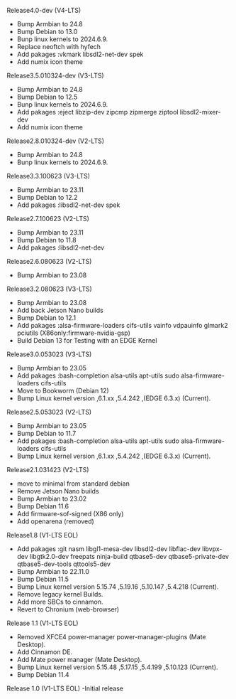 Release4.0-dev (V4-LTS)
- Bump Armbian to 24.8
- Bump Debian to 13.0
- Bunp linux kernels to 2024.6.9.
- Replace neoftch with hyfech
- Add pakages :vkmark libsdl2-net-dev spek
- Add numix icon theme

  
Release3.5.010324-dev (V3-LTS)
- Bump Armbian to 24.8
- Bump Debian to 12.5
- Bunp linux kernels to 2024.6.9.
- Add pakages :eject libzip-dev zipcmp zipmerge ziptool libsdl2-mixer-dev
- Add numix icon theme

Release2.8.010324-dev (V2-LTS)
- Bump Armbian to 24.8
- Bunp linux kernels to 2024.6.9.

Release3.3.100623 (V3-LTS)
- Bump Armbian to 23.11
- Bump Debian to 12.2
- Add pakages :libsdl2-net-dev spek

Release2.7.100623 (V2-LTS)
- Bump Armbian to 23.11
- Bump Debian to 11.8
- Add pakages :libsdl2-net-dev

Release2.6.080623 (V2-LTS)
- Bump Armbian to 23.08

Release3.2.080623 (V3-LTS)
- Bump Armbian to 23.08
- Add back Jetson Nano builds
- Bump Debian to 12.1
- Add pakages :alsa-firmware-loaders cifs-utils vainfo vdpauinfo glmark2 pciutils (X86only:firmware-nvidia-gsp)
- Build Debian 13 for Testing with an EDGE Kernel 

Release3.0.053023 (V3-LTS)
- Bump Armbian to 23.05
- Add pakages :bash-completion alsa-utils apt-utils sudo alsa-firmware-loaders cifs-utils
- Move to Bookworm (Debian 12)
- Bump Linux kernel version ,6.1.xx ,5.4.242 ,(EDGE 6.3.x) (Current).

Release2.5.053023 (V2-LTS)
- Bump Armbian to 23.05
- Bump Debian to 11.7
- Add pakages :bash-completion alsa-utils apt-utils sudo alsa-firmware-loaders cifs-utils
- Bump Linux kernel version ,6.1.xx ,5.4.242 ,(EDGE 6.3.x) (Current).

Release2.1.031423 (V2-LTS)
- move to minimal from standard debian
- Remove Jetson Nano builds 
- Bump Armbian to 23.02
- Bump Debian 11.6
- Add firmware-sof-signed (X86 only)
- Add openarena (removed)

Release1.8 (V1-LTS EOL)
- Add pakages :git nasm libgl1-mesa-dev libsdl2-dev libflac-dev libvpx-dev libgtk2.0-dev freepats ninja-build qtbase5-dev qtbase5-private-dev qtbase5-dev-tools qttools5-dev 
- Bump Armbian to 22.11.0
- Bump Debian 11.5
- Bump Linux kernel version 5.15.74 ,5.19.16 ,5.10.147 ,5.4.218 (Current).
- Remove legacy kernel Builds.
- Add more SBCs to cinnamon.
- Revert to Chronium (web-browser)

Release 1.1 (V1-LTS EOL)
- Removed XFCE4 power-manager power-manager-plugins (Mate Desktop).
- Add Cinnamon DE.
- Add Mate power manager (Mate Desktop).
- Bump Linux kernel version 5.15.48 ,5.17.15 ,5.4.199 ,5.10.123 (Current).
- Bump Debian 11.4

Release 1.0 (V1-LTS EOL)
-Initial release
